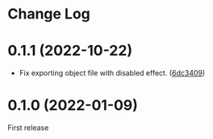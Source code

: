 # Change Log

# 0.1.1 (2022-10-22)
- Fix exporting object file with disabled effect. ([6dc3409](https://github.com/karoterra/AupDotNet/commit/6dc3409f5f2895a16d2da47ffeeb833209fea503))

# 0.1.0 (2022-01-09)
First release
